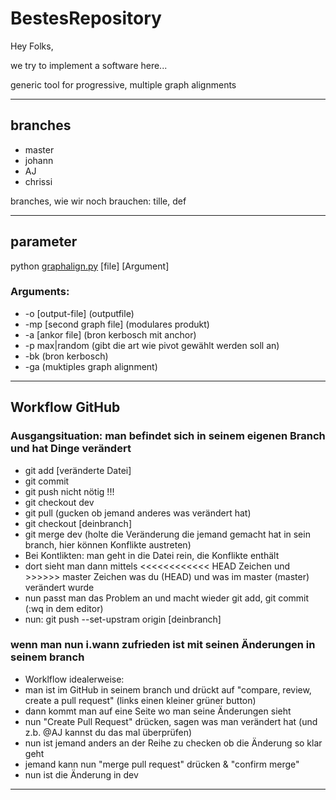 # BestesRepository

Hey Folks,

we try to implement a software here... 

generic tool for progressive, multiple graph alignments

---

## branches
* master
* johann
* AJ
* chrissi

branches, wie wir noch brauchen: tille, def

---
## parameter 
python [graphalign.py](http://graphalign.py) [file] [Argument] 

### Arguments:
* -o [output-file] (outputfile)
* -mp [second graph file] (modulares produkt)
* -a [ankor file] (bron kerbosch mit anchor)
* -p max|random (gibt die art wie pivot gewählt werden soll an)
* -bk (bron kerbosch)
* -ga (muktiples graph alignment)

---

## Workflow GitHub
### Ausgangsituation: man befindet sich in seinem eigenen Branch und hat Dinge verändert 
* git add [veränderte Datei]
* git commit
* git push nicht nötig !!!
* git checkout dev
* git pull (gucken ob jemand anderes was verändert hat)
* git checkout [deinbranch]
* git merge dev (holte die Veränderung die jemand gemacht hat in sein branch, hier können Konflikte austreten)
* Bei Kontlikten: man geht in die Datei rein, die Konflikte enthält 
* dort sieht man dann mittels <<<<<<<<<<<< HEAD Zeichen und >>>>>> master Zeichen was du (HEAD) und was im master (master) verändert wurde
* nun passt man das Problem an und macht wieder git add, git commit (:wq in dem editor)
* nun: git push --set-upstram origin [deinbranch]

### wenn man nun i.wann zufrieden ist mit seinen Änderungen in seinem branch
* Worklflow idealerweise:
* man ist im GitHub in seinem branch und drückt auf "compare, review, create a pull request" (links einen kleiner grüner button)
* dann kommt man auf eine Seite wo man seine Änderungen sieht
* nun "Create Pull Request" drücken, sagen was man verändert hat (und z.b. @AJ kannst du das mal überprüfen) 
* nun ist jemand anders an der Reihe zu checken ob die Änderung so klar geht
* jemand kann nun "merge pull request" drücken  & "confirm merge" 
* nun ist die Änderung in dev
---
